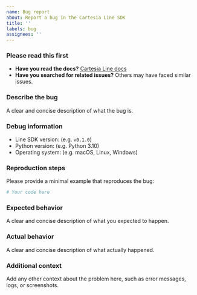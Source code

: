 ```yaml
---
name: Bug report
about: Report a bug in the Cartesia Line SDK
title: ''
labels: bug
assignees: ''
---
```


### Please read this first

- **Have you read the docs?** [Cartesia Line docs](https://docs.cartesia.ai/line/)
- **Have you searched for related issues?** Others may have faced similar issues.

### Describe the bug
A clear and concise description of what the bug is.

### Debug information
- Line SDK version: (e.g. `v0.1.0`)
- Python version: (e.g. Python 3.10)
- Operating system: (e.g. macOS, Linux, Windows)

### Reproduction steps

Please provide a minimal example that reproduces the bug:

```python
# Your code here
```

### Expected behavior
A clear and concise description of what you expected to happen.

### Actual behavior
A clear and concise description of what actually happened.

### Additional context
Add any other context about the problem here, such as error messages, logs, or screenshots.
